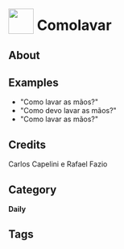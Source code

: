 # <img src="https://raw.githack.com/FortAwesome/Font-Awesome/master/svgs/solid/robot.svg" card_color="#22A7F0" width="50" height="50" style="vertical-align:bottom"/> Comolavar


## About


## Examples
* "Como lavar as mãos?"
* "Como devo lavar as mãos?"
* "Como lavar as mãos?"

## Credits
Carlos Capelini e Rafael Fazio

## Category
**Daily**

## Tags

